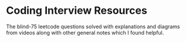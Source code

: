 # Coding Interview Resources
The blind-75 leetcode questions solved with explanations and diagrams from videos along with other general notes which I found helpful.
